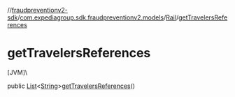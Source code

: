 //[fraudpreventionv2-sdk](../../../index.md)/[com.expediagroup.sdk.fraudpreventionv2.models](../index.md)/[Rail](index.md)/[getTravelersReferences](get-travelers-references.md)

# getTravelersReferences

[JVM]\

public [List](https://docs.oracle.com/javase/8/docs/api/java/util/List.html)&lt;[String](https://docs.oracle.com/javase/8/docs/api/java/lang/String.html)&gt;[getTravelersReferences](get-travelers-references.md)()
